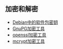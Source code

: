 ## 加密和解密

+ [Debian中的软件包密钥](https://github.com/HudsonWu/linuxStudying/blob/master/common/aboutkeys/apt-key.md)
+ [GnuPG加密工具](https://github.com/HudsonWu/linuxStudying/blob/master/common/aboutkeys/gpg.md)
+ [openssl加密工具](https://github.com/HudsonWu/linuxStudying/blob/master/common/aboutkeys/openssl.md)
+ [mcrypt加密工具](https://github.com/HudsonWu/linuxStudying/blob/master/common/aboutkeys/mcrypt.md)
